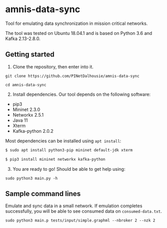 # amnis-data-sync

Tool for emulating data synchronization in mission critical networks.

The tool was tested on Ubuntu 18.04.1 and is based on Python 3.6 and Kafka 2.13-2.8.0.

## Getting started

1. Clone the repository, then enter into it.

```git clone https://github.com/PINetDalhousie/amnis-data-sync```

```cd amnis-data-sync```

2. Install dependencies. Our tool depends on the following software:

  - pip3
  - Mininet 2.3.0
  - Networkx 2.5.1
  - Java 11
  - Xterm
  - Kafka-python 2.0.2

  Most dependencies can be installed using `apt install`:
  
  ```bash
  $ sudo apt install python3-pip mininet default-jdk xterm
  
  $ pip3 install mininet networkx kafka-python
  ```
  3. You are ready to go! Should be able to get help using:

  ```sudo python3 main.py -h```
  
  ## Sample command lines
  
  Emulate and sync data in a small network. If emulation completes successfully, you will be able to see consumed data on `consumed-data.txt`.
  
  ```sudo python3 main.p tests/input/simple.graphml --nbroker 2 --nzk 2```
  
  
  
  
  
  
  
  
  
  
  
  
  
